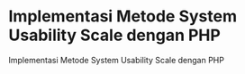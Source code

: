 # Implementasi Metode System Usability Scale dengan PHP
Implementasi Metode System Usability Scale dengan PHP
